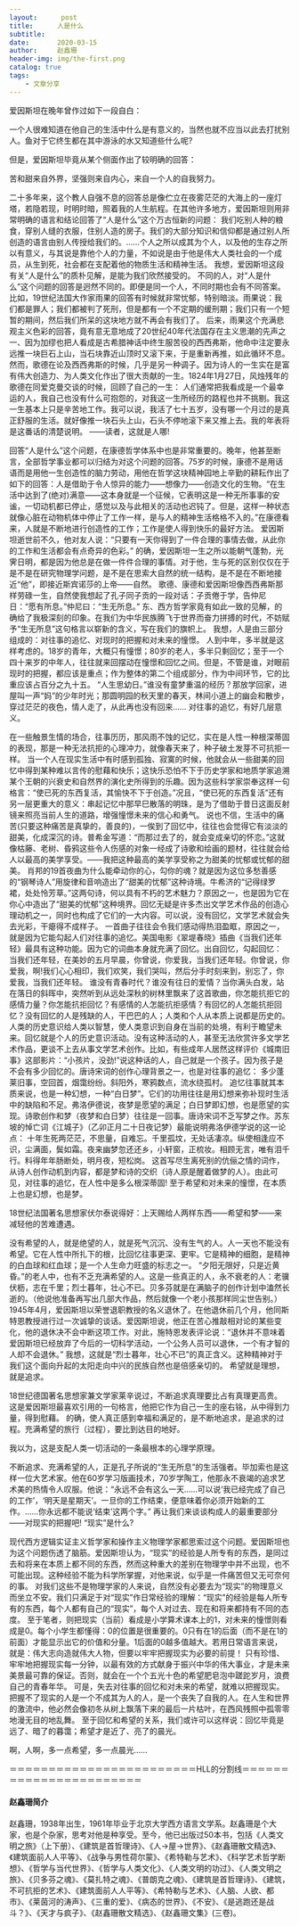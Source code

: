 ```yaml
---
layout:      post
title:      人是什么
subtitle: 
date:       2020-03-15
author:     赵鑫珊
header-img: img/the-first.png
catalog: true
tags:
    - 文章分享
---
```



爱因斯坦在晚年曾作过如下一段自白：

  一个人很难知道在他自己的生活中什么是有意义的，当然也就不应当以此去打扰别人。鱼对于它终生都在其中游泳的水又知道些什么呢?
  
  但是，爱因斯坦毕竟从某个侧面作出了较明确的回答：
  
  苦和甜来自外界，坚强则来自内心，来自一个人的自我努力。
  
  二十多年来，这个教人自强不息的回答总是像伫立在夜雾茫茫的大海上的一座灯塔，若隐若现，时明时暗，照着我的人生航程。在其他许多地方，爱因斯坦则用非常明确的语言和结论回答了“人是什么”这个万古恒新的问题：
  我们吃别人种的粮食，穿别人缝的衣服，住别人造的房子。我们的大部分知识和信仰都是通过别人所创造的语言由别人传授给我们的。……个人之所以成其为个人，以及他的生存之所以有意义，与其说是靠他个人的力量，不如说是由于他是伟大人类社会的一个成员，从生到死，社会都在支配着他的物质生活和精神生活。
  我想，爱因斯坦这段有关“人是什么”的质朴见解，是能为我们欣然接受的。 不同的人，对“人是什么”这个问题的回答是迥然不同的。即便是同一个人，不同时期也会有不同答案。比如，19世纪法国大作家雨果的回答有时候就非常忧郁，特别暗淡。雨果说：我们都是罪人；我们都被判了死刑，但是都有一个不定期的缓刑期；我们只有一个短暂的期间，然后我们所呆的这块地方就不再会有我们了。
  后来，雨果这个充满悲观主义色彩的回答，竟有意无意地成了20世纪40年代法国存在主义思潮的先声之一、因为加缪也把人看成是古希腊神话中终生服苦役的西西弗斯，他命中注定要永远推一块巨石上山，当石块靠近山顶时又滚下来，于是重新再推，如此循环不息。
  然而，歌德在论及西西弗斯的时候，几乎是另一种调子。因为诗人的一生实在是富有伟大创造力、为人类文化作出了很大贡献的一生。1824年1月27日，风烛残年的歌德在同爱克曼交谈的时候，回顾了自己的一生：
  人们通常把我看成是一个最幸运的人，我自己也没有什么可抱怨的，对我这一生所经历的路程也并不挑剔。我这一生基本上只是辛苦地工作。我可以说，我活了七十五岁，没有哪一个月过的是真正舒服的生活。就好像推一块石头上山，石头不停地滚下来又推上去。我的年表将是这番话的清楚说明。
  ——读者，这就是人哪!
  
  回答“人是什么”这个问题，在康德哲学体系中也是非常重要的。晚年，他甚至断言，全部哲学事业都可以归结为对这个问题的回答。75岁的时候，康德不是用话语而是用他一生创造性的脑力劳动，用他在哲学这块精神园地上辛勤的耕耘作出了如下的回答：人是借助于令人惊异的能力——想像力——创造文化的生物。“在生活中达到了(绝对)满意——这本身就是一个征候，它表明这是一种无所事事的安谧，一切动机都已停止，感觉以及与此相关的活动也迟钝了。但是，这样一种状态就像心脏在动物机体中停止了工作一样，是与人的精神生活格格不入的。”在康德看来，人就是不断地进行创造性的工作；工作是使人得到快乐的最好方法。
  爱因斯坦逝世前不久，他对友人说：“只要有一天你得到了一件合理的事情去做，从此你的工作和生活都会有点奇异的色彩。”
  的确，爱因斯坦一生之所以能朝气蓬勃，光霁日明，都是因为他总是在做一件件合理的事情。对于他，生与死的区别仅仅在于是不是在研究物理学问题，是不是在思索大自然的统一结构，是不是在不断地接近“他”，即接近斯宾诺莎的上帝——自然。
  歌德、康德和爱因斯坦像西西弗斯那样劳碌一生，自然使我想起了孔子同子贡的一段对话：子贡倦于学，告仲尼日：“愿有所息。”仲尼曰：“生无所息。”
  东、西方哲学家竟有如此一致的见解，的确给了我极深刻的印象。在我们为中华民族腾飞于世界而奋力拼搏的时代，不妨赋予“生无所息”这句格言以崭新的含义，写在我们的旗帜上。
  我想，人是由三部分组成的：对往事的追忆、对现时的把握和对未来的憧憬。 人到中年，多半就是这样考虑的。18岁的青年，大概只有憧憬；80岁的老人，多半只剩回忆；至于一个四十来岁的中年人，往往就来回摆动在憧憬和回忆之间。但是，不管是谁，对眼前现时的把握，都应该是重点；作为整体的第二个组成部分，作为中间环节，它的比重应该占百分之九十五。
  “人生思幼日。”谁没有童梦重温的经历？那放学回家，进屋叫一声“妈”的少年时光；那圆明园的秋天里的春天，林间小道上的幽会和散步，穿过茫茫的夜色，情人走了，从此再也没有回来……
  对往事的追忆，有好几层意义。
  
  在一些触景生情的场合，往事历历，那风雨不蚀的记忆，实在是人性一种根深蒂固的表现，那是一种无法抗拒的心理冲力，就像春天来了，种子破土发芽不可抗拒一样。
  当一个人在现实生活中有时感到孤独、寂寞的时候，他就会从一些甜美的回忆中得到某种难以言传的慰藉和快乐；这快乐恐怕不下于历史学家和地质学家追溯某个王朝的兴衰史和自然界的演化史所得到的乐趣。因为这些科学家崇奉这样一句格言：“使已死的东西复活，其愉快不下于创造。”况且，“使已死的东西复活”还有另一层更重大的意义：串起记忆中那早巳散落的明珠，是为了借助于昔日这面反射镜来照亮当前人生的道路，增强憧憬未来的信心和勇气。
  说也不信，生活中的痛苦(只要这种痛苦是真挚的，善良的)，一俟到了回忆中，往往也会觉得它有淡淡的甜美，化成深沉的诗。普希金写道：“而那过去了的，就会变成亲切的怀恋。”这就像枯藤、老树、昏鸦这些令人伤感的对象一经成了诗歌和绘画的题材，往往就会给人以最高的美学享受。——我把这种最高的美学享受称之为甜美的忧郁或忧郁的甜美。
  肖邦的19首夜曲为什么能牵动你的心，勾你的魂？就是因为这位多愁善感的“钢琴诗人”用旋律和音响造出了“甜美的忧郁”这种诗境。牛希济的“记得绿罗裙，处处怜芳草。”这两句诗，何以具有不朽的艺术魅力？原因之一，也是因为它在你心中造出了“甜美的忧郁”这种境界。回忆无疑是许多杰出文学艺术作品的创造心理动机之一，同时也构成了它们的一大内容。可以说，没有回忆，文学艺术就会失去光彩，干瘪得不成样子。 一首曲子往往会令我们感动得热泪盈眶，原因之一，就是因为它能勾起人们对往事的追忆。美国电影《翠堤春晓》插曲《当我们还年轻》最具有这种功能。因为它的词曲本身就充满了回忆。出自回忆，勾起回忆：
  当我们还年轻，在美妙的五月早晨，你曾说，你爱我，当我们还年轻。你曾说，你爱我，啊!我们心心相印，我们欢笑，我们哭叫，然后分手时刻来到，别忘了，你爱我，当我们还年轻。
  谁没有青春时代？谁没有往日的爱情？当你满头白发，站在落日的斜晖中，突然听到从远处深秋的树林里飘来了这首歌曲，你怎能抗拒它的感情力量？你怎能抗拒回忆？有感情的人怎能抗拒感情？有回忆的人怎能抗拒回忆？没有回忆的人是残缺的人，干巴巴的人；人类和个人从本质上说都是历史的。人类的历史意识给人类以智慧，使人类意识到自身在当前的处境，有利于瞻望未来。回忆就是个人的历史意识活动。没有这种活动的人，甚至无法欣赏许多文学艺术作品，更谈不上去从事文学艺术创作。比如，有些成年人居然这样评价《城南旧事》这部影片：“小孩片，没劲!”说这种话的人，自己就是一个孩子。因为孩子是不会有多少回忆的。唐诗宋词的创作心理背景之一，也是对往事的追忆：
  多少蓬莱旧事，空回首，烟霭纷纷。斜阳外，寒鸦数点，流水绕孤村。 追忆往事就其本质来说，也是一种幻想，一种“白日梦”。它们的功用往往是用幻想来弥补现时生活中的缺陷和不足。弗洛伊德说，夜梦是愿望的满足；白日梦即幻想，也是愿望的实现。诗歌创作和梦（夜梦和白日梦）往往是一回事。唐诗宋词不乏写梦之作。苏东坡的悼亡词《江城子》（乙卯正月二十日夜记梦）最能说明弗洛伊德学说的这一论点：
  十年生死两茫茫，不思量，自难忘。千里孤坟，无处话凄凉。纵使相逢应不识，尘满面，鬓如霜。夜来幽梦忽还还乡，小轩窗，正梳妆。相顾无言，唯有泪千行。料得年年肠断处，明月夜，短松岗。
  这首写尽生离死别的伉俪之情的词作，从诗人创作动机到内容，都是梦和诗的交织（诗人原是醒着做梦的人）。由此可见，对往事的追忆，在人性中是多么根深蒂固!
  至于希望和对未来的憧憬，在本质上也是幻想，也是梦。
  
  18世纪法国著名思想家伏尔泰说得好：上天赐给人两样东西——希望和梦——来减轻他的苦难遭遇。
  
  没有希望的人，就是绝望的人，就是死气沉沉、没有生气的人。人一天也不能没有希望。它在人性中所扎下的根，比回忆往事更深、更牢。它是精神的细胞，是精神的白血球和红血球；是一个人生命力旺盛的标志之一。
  “夕阳无限好，只是近黄昏。”的老人中，也有不乏充满希望的人。这是一些真正的人，永不衰老的人：老骥伏枥，志在千里；烈士暮年，壮心不已。贝多芬就是在满脑子的创作计划中溘然长逝的。（他说他准备再写出几部大作品，然后就像一个老小孩那样同尘世告别。）
  1945年4月，爱因斯坦以荣誉退职教授的名义退休了。在他退休前几个月，他同斯特恩教授进行过一次诚挚的谈话。爱因斯坦说，他正在苦心推敲相对论的某些变化，他的退休决不会中断这项工作。对此，施特恩发表评论说：“退休并不意味着爱因斯坦已经放弃了今后的一切科学活动，一个公务人员可以退休，一个有才智的人却不会退休。”
  我想，这就是“烈士暮年，壮心不已”的真正含义。这种精神对于我们这个面向升起的太阳走向中兴的民族自然也是倍感亲切的。
  希望就是理想，就是追求。
  
  18世纪德国著名思想家兼文学家莱辛说过，不断追求真理要比占有真理更高贵。这是爱因斯坦最喜欢引用的一句格言，他把它作为自己一生的座右铭，从中得到力量，得到慰藉。
  的确，使人真正感到幸福和满足的，是不断地追求，是追求的过程。充满希望的旅行（过程），要比到达目的地好。
  
  我以为，这是支配人类一切活动的一条最根本的心理学原理。
  
  不断追求、充满希望的人，正是孔子所说的“生无所息”的生活强者。毕加索也是这样一位大艺术家。他在60岁学习版画技术，70岁学陶工，他那永不衰竭的追求艺术美的热情令人叹服。他说：“永远不会有这么一天……可以说‘我已经完成了自己的工作’，‘明天是星期天’。一旦你的工作结束，便意味着你必须开始新的工作。……你永远都不能说‘结束’这两个字。”
  再让我们来谈谈构成人的最重要部分——对现实的把握吧! “现实”是什么?
  
  现代西方逻辑实证主义哲学家和操作主义物理学家都思索过这个问题。爱因斯坦也为这个问题伤透了脑筋。爱因斯坦认为，“现实”的经验是人所专有的东西，是同过去和将来在本质上都不同的东西，然而这种重大的差别在物理学中并不出现，也不可能出现。这种经验不能为科学所掌握，对他来说，似乎是一件痛苦但又无可奈何的事。
  对我们这些不是物理学家的人来说，自然没有必要去为“现实”的物理意义而坐立不安。我们只满足于对“现实”作日常经验的理解：“现实”的经验是每人所专有的东西，每个人都有自己的“现实”，每个人对过去、现在和将来都持有不同的态度。
  至于笔者，则把现实（当前）看成是小学算术课本上的1，对未来的憧憬则看成是0。每个小学生都懂得：0的位置是很重要的。0只有在1的后面（而不是在1的前面）才能显示出它的价值和分量。1后面的0越多值越大。若用日常语言来说，就是：伟大志向造就伟大人物，但要以牢牢把握现实为必要的前提！
  只有珍惜、牢牢地把握现实每一分钟，以最有效的方式献身于振兴中华的伟大事业，才是未来美景最可靠的保证。否则，就会在一个个五光十色的希望肥皂泡中蹉跎岁月，浪费自己的青春年华。
  可是，失去对往事的回忆和对未来的希望，就难以把握现实。把握不了现实的人是一个不成其为人的人，是一个丧失了自我的人。在人生和世界的激流中，他必然会像初冬从树上飘落下来的最后一片枯叶，在西风残照中孤零零地漫无目的地乱舞。
  至于回忆和希望的关系，我们或许可以这样说：回忆毕竟是远了、暗了的暮霭；希望才是近了、亮了的晨光。
  
  啊，人啊，多一点希望，多一点晨光…… 
  
  ＝＝＝＝＝＝＝＝＝＝＝＝＝＝＝＝＝＝＝＝＝＝＝＝HLL的分割线＝＝＝＝＝＝＝＝＝＝＝＝＝＝＝＝＝＝＝＝＝＝＝
  
  #### 赵鑫珊简介
  
  赵鑫珊，1938年出生，1961年毕业于北京大学西方语言文学系。赵鑫珊是个大家，也是个杂家，思考对他是种享受。至今，他已出版过50本书，包括《人类文明之旅》（上下册）、《建筑是首哲理诗》、《人→屋→世界》、《赵鑫珊散文精选》、《建筑面前人人平等》、《战争与男性荷尔蒙》、《希特勒与艺术》、《科学艺术哲学断想》、《哲学与当代世界》、《哲学与人类文化》、《人类文明的功过》、《人类文明之旅》、《贝多芬之魂》、《莫扎特之魂》、《普朗克之魂》、《建筑是首哲理诗》、《建筑，不可抗拒的艺术》、《建筑面前人人平等》、《希特勒与艺术》、《人脑、人欲、都市》、《莱茵河的涛声》、《三重的爱》、《病态的世界》、《不安》、《是逃跑还是战斗？》、《天才与疯子》、《赵鑫珊散文精选》、《赵鑫珊文集》(三卷)。
